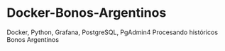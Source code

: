 # Docker-Bonos-Argentinos
 Docker, Python, Grafana, PostgreSQL, PgAdmin4 Procesando históricos Bonos Argentinos
